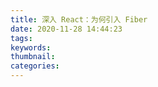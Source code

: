 ```yaml
---
title: 深入 React：为何引入 Fiber
date: 2020-11-28 14:44:23
tags:
keywords:
thumbnail:
categories:
---
```

